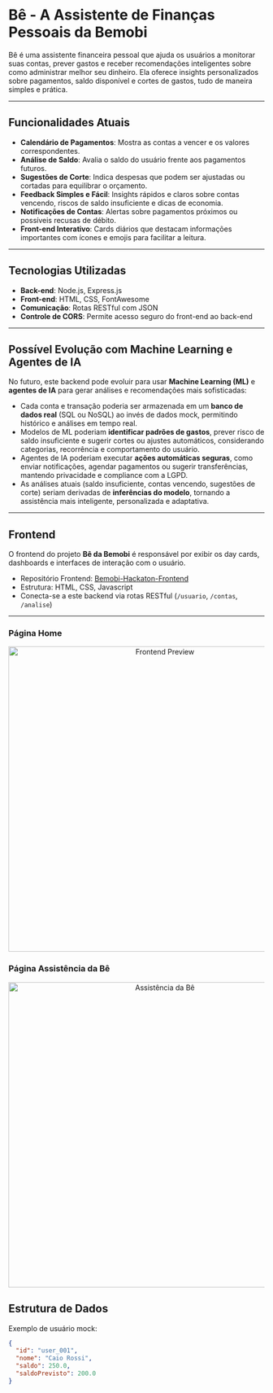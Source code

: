 # Bê - A Assistente de Finanças Pessoais da Bemobi

Bê é uma assistente financeira pessoal que ajuda os usuários a monitorar suas contas, prever gastos e receber recomendações inteligentes sobre como administrar melhor seu dinheiro. Ela oferece insights personalizados sobre pagamentos, saldo disponível e cortes de gastos, tudo de maneira simples e prática.

---

## Funcionalidades Atuais

- **Calendário de Pagamentos**: Mostra as contas a vencer e os valores correspondentes.
- **Análise de Saldo**: Avalia o saldo do usuário frente aos pagamentos futuros.
- **Sugestões de Corte**: Indica despesas que podem ser ajustadas ou cortadas para equilibrar o orçamento.
- **Feedback Simples e Fácil**: Insights rápidos e claros sobre contas vencendo, riscos de saldo insuficiente e dicas de economia.
- **Notificações de Contas**: Alertas sobre pagamentos próximos ou possíveis recusas de débito.
- **Front-end Interativo**: Cards diários que destacam informações importantes com ícones e emojis para facilitar a leitura.

---

## Tecnologias Utilizadas

- **Back-end**: Node.js, Express.js
- **Front-end**: HTML, CSS, FontAwesome
- **Comunicação**: Rotas RESTful com JSON
- **Controle de CORS**: Permite acesso seguro do front-end ao back-end

---

## Possível Evolução com Machine Learning e Agentes de IA

No futuro, este backend pode evoluir para usar **Machine Learning (ML)** e **agentes de IA** para gerar análises e recomendações mais sofisticadas:

- Cada conta e transação poderia ser armazenada em um **banco de dados real** (SQL ou NoSQL) ao invés de dados mock, permitindo histórico e análises em tempo real.
- Modelos de ML poderiam **identificar padrões de gastos**, prever risco de saldo insuficiente e sugerir cortes ou ajustes automáticos, considerando categorias, recorrência e comportamento do usuário.
- Agentes de IA poderiam executar **ações automáticas seguras**, como enviar notificações, agendar pagamentos ou sugerir transferências, mantendo privacidade e compliance com a LGPD.
- As análises atuais (saldo insuficiente, contas vencendo, sugestões de corte) seriam derivadas de **inferências do modelo**, tornando a assistência mais inteligente, personalizada e adaptativa.

---

## Frontend

O frontend do projeto **Bê da Bemobi** é responsável por exibir os day cards, dashboards e interfaces de interação com o usuário.

- Repositório Frontend: [Bemobi-Hackaton-Frontend](https://github.com/Caiorossi00/Bemobi-Hackaton-frontend)  
- Estrutura: HTML, CSS, Javascript  
- Conecta-se a este backend via rotas RESTful (`/usuario`, `/contas`, `/analise`)

---

### Página Home

<p align="center">
  <img src="https://github.com/Caiorossi00/Bemobi-Hackaton-frontend/blob/main/assets/images/UI.png?raw=true" alt="Frontend Preview" width="600"/>
</p>

### Página Assistência da Bê

<p align="center">
  <img src="https://github.com/Caiorossi00/Bemobi-Hackaton-frontend/blob/main/assets/images/UI-2.png?raw=true" alt="Assistência da Bê" width="600"/>
</p>


## Estrutura de Dados

Exemplo de usuário mock:

```json
{
  "id": "user_001",
  "nome": "Caio Rossi",
  "saldo": 250.0,
  "saldoPrevisto": 200.0
}

